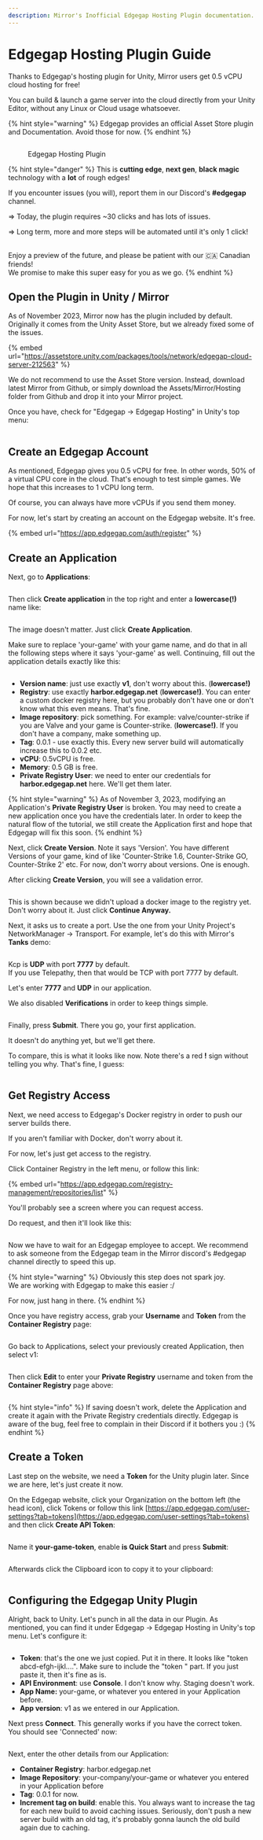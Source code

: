 ```yaml
---
description: Mirror's Inofficial Edgegap Hosting Plugin documentation.
---
```


# Edgegap Hosting Plugin Guide

Thanks to Edgegap's hosting plugin for Unity, Mirror users get 0.5 vCPU cloud hosting for free!

You can build & launch a game server into the cloud directly from your Unity Editor, without any Linux or Cloud usage whatsoever.

{% hint style="warning" %}
Edgegap provides an official Asset Store plugin and Documentation. Avoid those for now.
{% endhint %}

<figure><img src="../.gitbook/assets/2023-11-03 - 17-31-21@2x.png" alt=""><figcaption><p>Edgegap Hosting Plugin</p></figcaption></figure>

{% hint style="danger" %}
This is **cutting edge**, **next gen**, **black magic** technology with a **lot** of rough edges!

If you encounter issues (you will), report them in our Discord's **#edgegap** channel.

\=> Today, the plugin requires \~30 clicks and has lots of issues.

\=> Long term, more and more steps will be automated until it's only 1 click!

\
Enjoy a preview of the future, and please be patient with our 🇨🇦 Canadian friends!\
We promise to make this super easy for you as we go.
{% endhint %}

## Open the Plugin in Unity / Mirror

As of November 2023, Mirror now has the plugin included by default.\
Originally it comes from the Unity Asset Store, but we already fixed some of the issues.

{% embed url="https://assetstore.unity.com/packages/tools/network/edgegap-cloud-server-212563" %}

We do not recommend to use the Asset Store version. Instead, download latest Mirror from Github, or simply download the Assets/Mirror/Hosting folder from Github and drop it into your Mirror project.

Once you have, check for "Edgegap -> Edgegap Hosting" in Unity's top menu:

<figure><img src="../.gitbook/assets/2023-11-03 - 17-49-38@2x.png" alt=""><figcaption></figcaption></figure>

## Create an Edgegap Account

As mentioned, Edgegap gives you 0.5 vCPU for free. In other words, 50% of a virtual CPU core in the cloud. That's enough to test simple games. We hope that this increases to 1 vCPU long term.

Of course, you can always have more vCPUs if you send them money.

For now, let's start by creating an account on the Edgegap website. It's free.

{% embed url="https://app.edgegap.com/auth/register" %}

## Create an Application

Next, go to **Applications**:

<figure><img src="../.gitbook/assets/2023-11-03 - 17-54-09@2x.png" alt=""><figcaption></figcaption></figure>

Then click **Create application** in the top right and enter a **lowercase(!)** name like:

<figure><img src="../.gitbook/assets/2023-11-03 - 18-00-37@2x.png" alt=""><figcaption></figcaption></figure>

The image doesn't matter. Just click **Create Application**.

Make sure to replace 'your-game' with your game name, and do that in all the following steps where it says 'your-game' as well. Continuing, fill out the application details exactly like this:

<figure><img src="../.gitbook/assets/2023-11-03 - 18-02-46@2x.png" alt=""><figcaption></figcaption></figure>

* **Version name**: just use exactly **v1**, don't worry about this. (**lowercase!)**
* **Registry**: use exactly **harbor.edgegap.net** (**lowercase!)**. You can enter a custom docker registry here, but you probably don't have one or don't know what this even means. That's fine.
* **Image repository**: pick something. For example: valve/counter-strike if you are Valve and your game is Counter-strike. (**lowercase!)**. If you don't have a company, make something up.
* **Tag**: 0.0.1 - use exactly this. Every new server build will automatically increase this to 0.0.2 etc.
* **vCPU**: 0.5vCPU is free.
* **Memory**: 0.5 GB is free.
* **Private Registry User**: we need to enter our credentials for **harbor.edgegap.net** here. We'll get them later.&#x20;

{% hint style="warning" %}
As of November 3, 2023, modifying an Application's **Private Registry User** is broken. You may need to create a new application once you have the credentials later. In order to keep the natural flow of the tutorial, we still create the Application first and hope that Edgegap will fix this soon.
{% endhint %}

Next, click **Create Version**. Note it says 'Version'. You have different Versions of your game, kind of like 'Counter-Strike 1.6, Counter-Strike GO, Counter-Strike 2' etc. For now, don't worry about versions. One is enough.

After clicking **Create Version**, you will see a validation error.

<figure><img src="../.gitbook/assets/2023-11-03 - 18-10-18@2x.png" alt=""><figcaption></figcaption></figure>

This is shown because we didn't upload a docker image to the registry yet. Don't worry about it. Just click **Continue Anyway.**

Next, it asks us to create a port. Use the one from your Unity Project's NetworkManager -> Transport. For example, let's do this with Mirror's **Tanks** demo:

<figure><img src="../.gitbook/assets/2023-11-03 - 18-13-05@2x.png" alt=""><figcaption></figcaption></figure>

Kcp is **UDP** with port **7777** by default.\
If you use Telepathy, then that would be TCP with port 7777 by default.

Let's enter **7777** and **UDP** in our application.

We also disabled **Verifications** in order to keep things simple.

<figure><img src="../.gitbook/assets/2023-11-03 - 18-15-07@2x.png" alt=""><figcaption></figcaption></figure>

Finally, press **Submit**. There you go, your first application.&#x20;

It doesn't do anything yet, but we'll get there.

To compare, this is what it looks like now. Note there's a red **!** sign without telling you why. That's fine, I guess:

<figure><img src="../.gitbook/assets/2023-11-03 - 18-20-12@2x.png" alt=""><figcaption></figcaption></figure>

## Get Registry Access

Next, we need access to Edgegap's Docker registry in order to push our server builds there.

If you aren't familiar with Docker, don't worry about it.

For now, let's just get access to the registry.

Click Container Registry in the left menu, or follow this link:

{% embed url="https://app.edgegap.com/registry-management/repositories/list" %}

You'll probably see a screen where you can request access.&#x20;

Do request, and then it'll look like this:

<figure><img src="../.gitbook/assets/2023-11-03 - 18-23-42@2x.png" alt=""><figcaption></figcaption></figure>

Now we have to wait for an Edgegap employee to accept. We recommend to ask someone from the Edgegap team in the Mirror discord's #edgegap channel directly to speed this up.

{% hint style="warning" %}
Obviously this step does not spark joy.\
We are working with Edgegap to make this easier :/

For now, just hang in there.
{% endhint %}

Once you have registry access, grab your **Username** and **Token** from the **Container Registry** page:&#x20;

<figure><img src="../.gitbook/assets/2023-11-03 - 18-29-23@2x.png" alt=""><figcaption></figcaption></figure>

Go back to Applications, select your previously created Application, then select v1:

<figure><img src="../.gitbook/assets/2023-11-03 - 18-31-39@2x.png" alt=""><figcaption></figcaption></figure>

Then click **Edit** to enter your **Private Registry** username and token from the **Container Registry** page above:

<figure><img src="../.gitbook/assets/2023-11-03 - 18-32-01@2x.png" alt=""><figcaption></figcaption></figure>

{% hint style="info" %}
If saving doesn't work, delete the Application and create it again with the Private Registry credentials directly. Edgegap is aware of the bug, feel free to complain in their Discord if it bothers you :)
{% endhint %}



## Create a Token

Last step on the website, we need a **Token** for the Unity plugin later. Since we are here, let's just create it now.

On the Edgegap website, click your Organization on the bottom left (the head icon), click Tokens or follow this link [https://app.edgegap.com/user-settings?tab=tokens](https://app.edgegap.com/user-settings?tab=tokens) and then click **Create API Token**:

<figure><img src="../.gitbook/assets/2023-11-03 - 18-38-00@2x.png" alt=""><figcaption></figcaption></figure>

Name it **your-game-token**, enable **is Quick Start** and press **Submit**:

<figure><img src="../.gitbook/assets/2023-11-03 - 18-41-19@2x.png" alt=""><figcaption></figcaption></figure>

Afterwards click the Clipboard icon to copy it to your clipboard:

<figure><img src="../.gitbook/assets/2023-11-03 - 18-41-52@2x.png" alt=""><figcaption></figcaption></figure>

## Configuring the Edgegap Unity Plugin

Alright, back to Unity. Let's punch in all the data in our Plugin. As mentioned, you can find it under Edgegap -> Edgegap Hosting in Unity's top menu. Let's configure it:

<figure><img src="../.gitbook/assets/2023-11-03 - 18-36-14@2x.png" alt=""><figcaption></figcaption></figure>

* **Token**: that's the one we just copied. Put it in there. It looks like "token abcd-efgh-ijkl....". Make sure to include the "token " part. If you just paste it, then it's fine as is.
* **API Environment**: use **Console**. I don't know why. Staging doesn't work.
* **App Name:** your-game, or whatever you entered in your Application before.
* **App version**: v1 as we entered in our Application.

Next press **Connect**. This generally works if you have the correct token. You should see 'Connected' now:

<figure><img src="broken-reference" alt=""><figcaption></figcaption></figure>

Next, enter the other details from our Application:

* **Container Registry**: harbor.edgegap.net
* **Image Repository**: your-company/your-game or whatever you entered in your Application before
* **Tag**: 0.0.1 for now.&#x20;
* **Increment tag on build**: enable this. You always want to increase the tag for each new build to avoid caching issues. Seriously, don't push a new server build with an old tag, it's probably gonna launch the old build again due to caching.




